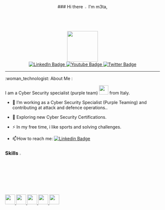 <div align="center">
### Hi there <img src = "https://raw.githubusercontent.com/MartinHeinz/MartinHeinz/master/wave.gif" width = 2%> I'm m3ta,
<div align="left"/>
  
<div id="header" align="center">
  <div id="header" align="center">
  <img src="https://media.giphy.com/media/UDclWKlmfmq7twI3iJ/giphy.gif" width="100"/>
</div>
</div>


<div align="center">
  <div id="badges">
    <a href="[your-linkedin-URL](https://www.linkedin.com/in/daniel-cullhaj/)">
      <img src="https://img.shields.io/badge/LinkedIn-blue?style=for-the-badge&logo=linkedin&logoColor=white" alt="LinkedIn Badge"/>
    </a>
    <a href="your-youtube-URL">
      <img src="https://img.shields.io/badge/YouTube-red?style=for-the-badge&logo=youtube&logoColor=white" alt="Youtube Badge"/>
    </a>
    <a href="your-twitter-URL">
      <img src="https://img.shields.io/badge/Twitter-blue?style=for-the-badge&logo=twitter&logoColor=white" alt="Twitter Badge"/>
    </a>
  </div>
<div align="center"/>
<img src="https://komarev.com/ghpvc/?username=your-github-username&style=flat-square&color=blue" alt=""/>

---
<div align="left">
:woman_technologist: About Me :
 
I am a Cyber Security specialist (purple team) <img src="https://media.giphy.com/media/WUlplcMpOCEmTGBtBW/giphy.gif" width="30"> from Italy.
  

- :telescope: I’m working as a Cyber Security Specialist (Purple Teaming) and contributing at attack and defence operations..

- :seedling: Exploring new Cyber Security Certifications.

- :zap: In my free time, i like sports and solving challenges.

- :mailbox:How to reach me: [![Linkedin Badge](https://img.shields.io/badge/-kakbar-blue?style=flat&logo=Linkedin&logoColor=white)](https://www.linkedin.com/in/daniel-cullhaj/)
  
<h3> Skills <img src = "https://media2.giphy.com/media/QssGEmpkyEOhBCb7e1/giphy.gif?cid=ecf05e47a0n3gi1bfqntqmob8g9aid1oyj2wr3ds3mg700bl&rid=giphy.gif" width = 3%> </h3>
<a href= https://github.com/c0desbym3ta?tab=repositories&q=&type=&language=python&sort= > <img width ='32px' src ='https://raw.githubusercontent.com/rahulbanerjee26/githubAboutMeGenerator/main/icons/python.svg'> </a>
<a href= https://github.com/c0desbym3ta?tab=repositories&q=&type=&language=python&sort= > <img width ='32px' src ='https://raw.githubusercontent.com/rahulbanerjee26/githubAboutMeGenerator/main/icons/c.svg'> </a>
<a href= https://github.com/c0desbym3ta?tab=repositories&q=&type=&language=python&sort= > <img width ='32px' src ='https://raw.githubusercontent.com/rahulbanerjee26/githubAboutMeGenerator/main/icons/cpp.svg'> </a>
<a href= https://github.com/c0desbym3ta?tab=repositories&q=&type=&language=git&sort= > <img width ='32px' src ='https://raw.githubusercontent.com/rahulbanerjee26/githubAboutMeGenerator/main/icons/git.svg'> </a>
<a href= https://github.com/c0desbym3ta?tab=repositories&q=&type=&language=linux&sort= > <img width ='32px' src ='https://raw.githubusercontent.com/rahulbanerjee26/githubAboutMeGenerator/main/icons/linux.svg'> </a>
<div align="left"/>
  

